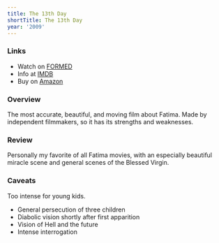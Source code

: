 ```yaml
---
title: The 13th Day
shortTitle: The 13th Day
year: '2009'
---
```


### Links

* Watch on [FORMED](https://watch.formed.org/the-13th-day)
* Info at [IMDB](https://www.imdb.com/title/tt1615865/)
* Buy on [Amazon](https://www.amazon.com/13th-Day-Jane-Lesley/dp/B002LDCZCU)

### Overview

The most accurate, beautiful, and moving film about Fatima. Made by independent filmmakers, so it has its strengths and weaknesses.

### Review

Personally my favorite of all Fatima movies, with an especially beautiful miracle scene and general scenes of the Blessed Virgin.

### Caveats

Too intense for young kids.

* General persecution of three children
* Diabolic vision shortly after first apparition
* Vision of Hell and the future
* Intense interrogation
